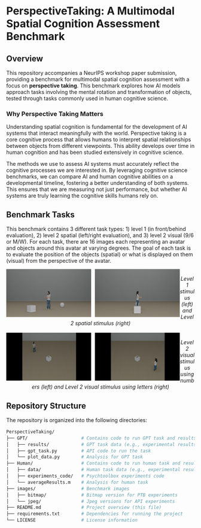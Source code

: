 # PerspectiveTaking: A Multimodal Spatial Cognition Assessment Benchmark

## Overview

This repository accompanies a NeurIPS workshop paper submission, providing a benchmark for multimodal spatial cognition assessment with a focus on **perspective taking**. This benchmark explores how AI models approach tasks involving the mental rotation and transformation of objects, tested through tasks commonly used in human cognitive science.

### Why Perspective Taking Matters

Understanding spatial cognition is fundamental for the development of AI systems that interact meaningfully with the world. Perspective taking is a core cognitive process that allows humans to interpret spatial relationships between objects from different viewpoints. This ability develops over time in human cognition and has been studied extensively in cognitive science.

The methods we use to assess AI systems must accurately reflect the cognitive processes we are interested in. By leveraging cognitive science benchmarks, we can compare AI and human cognitive abilities on a developmental timeline, fostering a better understanding of both systems. This ensures that we are measuring not just performance, but whether AI systems are truly learning the cognitive skills humans rely on.

## Benchmark Tasks
This benchmark contains 3 different task types: 1) level 1 (in front/behind evaluation), 2) level 2 spatial (left/right evaluation), and 3) level 2 visual (9/6 or M/W). For each task, there are 16 images each representing an avatar and objects around this avatar at varying degrees. The goal of each task is to evaluate the position of the objects (spatial) or what is displayed on them (visual) from the perspective of the avatar.

<div align="center">
  <img src="/images/jpeg/infront_behind/cube_front_135.jpeg" alt="Cube in front at 135°" style="width:45%; float: left; margin-right: 2%;" />
  <img src="/images/jpeg/left_right/right_cube_270.jpeg" alt="Cube to the right 270°" style="width:45%; float: left;" />
  <br>
  <i>Level 1 stimulus (left) and Level 2 spatial stimulus (right)</i>
  <br>
  <br>
  <img src="/images/jpeg/9_6/6_225.jpeg" alt="6 on cube 225°" style="width:45%; float: left; margin-right: 2%;"/>
  <img src="/images/jpeg/M_W/W_45.jpeg" alt="W on cube 45°" style="width:45%; float: left;" />
  <br>
  <i>Level 2 visual stimulus using numbers (left) and Level 2 visual stimulus using letters (right)</i>
  <br>
</div>

## Repository Structure

The repository is organized into the following directories:

```bash
PerspectiveTaking/
├── GPT/                    # Contains code to run GPT task and results
│   ├── results/            # GPT task data (e.g., experimental results)
│   ├── gpt_task.py         # API code to run the task
│   └── plot_data.py        # Analysis for GPT task
├── Human/                  # Contains code to run human task and results
│   ├── data/               # Human task data (e.g., experimental results)
│   ├── experiments_code/   # Psychtoolbox experiments code
│   └── averageResults.m    # Analysis for human task
├── images/                 # Benchmark images
│   ├── bitmap/             # Bitmap version for PTB experiments
│   └── jpeg/               # Jpeg versions for API experiments
├── README.md               # Project overview (this file)
├── requirements.txt        # Dependencies for running the project
└── LICENSE                 # License information
```

